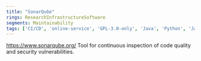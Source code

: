 ```yaml
---
title: "SonarQube"
rings: ResearchInfrastructureSoftware
segments: Maintainability
tags: ['CI/CD', 'online-service', 'GPL-3.0-only', 'Java', 'Python', 'JavaScript', 'C#', 'C++']
---
```

https://www.sonarqube.org/
Tool for continuous inspection of code quality and security vulnerabilities.
